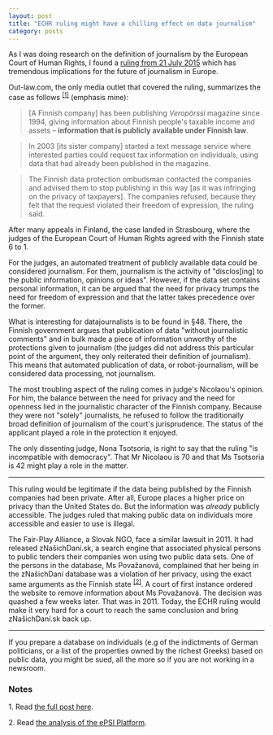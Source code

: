 ```yaml
---
layout: post
title: "ECHR ruling might have a chilling effect on data journalism"
category: posts
---
```


As I was doing research on the definition of journalism by the European Court of Human Rights, I found a [ruling from 21 July 2015](http://hudoc.echr.coe.int/eng?i=001-156272) which has tremendous implications for the future of journalism in Europe.

Out-law.com, the only media outlet that covered the ruling, summarizes the case as follows <sup><a href="#note_outlaw">[1]</a></sup> (emphasis mine):

> [A Finnish company] has been publishing _Veropörssi_ magazine since 1994, giving information about Finnish people's taxable income and assets – **information that is publicly available under Finnish law**.

> In 2003 [its sister company] started a text message service where interested parties could request tax information on individuals, using data that had already been published in the magazine.

> The Finnish data protection ombudsman contacted the companies and advised them to stop publishing in this way [as it was infringing on the privacy of taxpayers]. The companies refused, because they felt that the request violated their freedom of expression, the ruling said.

After many appeals in Finland, the case landed in Strasbourg, where the judges of the European Court of Human Rights agreed with the Finnish state 6 to 1.

For the judges, an automated treatment of publicly available data could be considered journalism. For them, journalism is the activity of "disclos[ing] to the public information, opinions or ideas". However, if the data set contains personal information, it can be argued that the need for privacy trumps the need for freedom of expression and that the latter takes precedence over the former.

What is interesting for datajournalists is to be found in §48. There, the Finnish government argues that publication of data "without journalistic comments" and in bulk made a piece of information unworthy of the protections given to journalism (the judges did not address this particular point of the argument, they only reiterated their definition of journalism). This means that automated publication of data, or robot-journalism, will be considered data processing, not journalism.

The most troubling aspect of the ruling comes in judge's Nicolaou's opinion. For him, the balance between the need for privacy and the need for openness lied in the journalistic character of the Finnish company. Because they were not "solely" journalists, he refused to follow the traditionally broad definition of journalism of the court's jurisprudence. The status of the applicant played a role in the protection it enjoyed.

The only dissenting judge, Nona Tsotsoria, is right to say that the ruling "is incompatible with democracy". That Mr Nicolaou is 70 and that Ms Tsotsoria is 42 might play a role in the matter.

***

This ruling would be legitimate if the data being published by the Finnish companies had been private. After all, Europe places a higher price on privacy than the United States do. But the information was _already_ publicly accessible. The judges ruled that making public data on individuals more accessible and easier to use is illegal.

The Fair-Play Alliance, a Slovak NGO, face a similar lawsuit in 2011. It had released zNašichDaní.sk, a search engine that associated physical persons to public tenders their companies won using two public data sets. One of the persons in the database, Ms Považanová, complained that her being in the zNašichDaní database was a violation of her privacy, using the exact same arguments as the Finnish state <sup><a href="#note_fpa">[2]</a></sup>. A court of first instance ordered the website to remove information about Ms Považanová. The decision was quashed a few weeks later. That was in 2011. Today, the ECHR ruling would make it very hard for a court to reach the same conclusion and bring zNašichDaní.sk back up.

***

If you prepare a database on individuals (e.g of the indictments of German politicians, or a list of the properties owned by the richest Greeks) based on public data, you might be sued, all the more so if you are not working in a newsroom.



### Notes

<a name="note_outlaw"></a>1. Read [the full post here](http://www.out-law.com/en/articles/2015/july/privacy-right-more-important-than-journalistic-freedom-to-use-publicly-available-information-says-european-court-/).

<a name="note_fpa"></a>2. Read [the analysis of the ePSI Platform](http://www.epsiplatform.eu/content/slovak-privacy-commissioner-not-impressed-open-data).